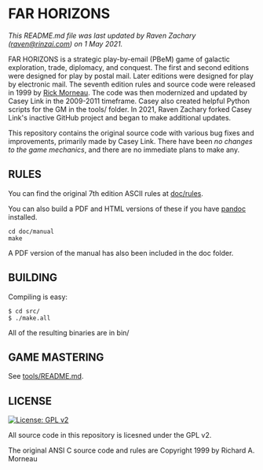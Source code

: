 FAR HORIZONS
============

*This README.md file was last updated by Raven Zachary (raven@rinzai.com) on 1 May 2021.*

FAR HORIZONS is a strategic play-by-email (PBeM) game of galactic exploration, trade, diplomacy, and conquest. The first and second editions were designed for play by postal mail. Later editions were designed for play by electronic mail. The seventh edition rules and source code were released in 1999 by [Rick Morneau](http://rickmor.x10.mx). The code was then modernized and updated by Casey Link in the 2009-2011 timeframe. Casey also created helpful Python scripts for the GM in the tools/ folder. In 2021, Raven Zachary forked Casey Link's inactive GitHub project and began to make additional updates.

This repository contains the original source code with various bug fixes and improvements, primarily made by Casey Link. There have been *no changes to the game mechanics*, and there are no immediate plans to make any.

RULES
-----

You can find the original 7th edition ASCII rules at [doc/rules](doc/rules).

You can also build a PDF and HTML versions of these if you have [pandoc](https://pandoc.org/) installed.

    cd doc/manual
    make
    
A PDF version of the manual has also been included in the doc folder.    

BUILDING
--------

Compiling is easy:

    $ cd src/
    $ ./make.all

All of the resulting binaries are in bin/

GAME MASTERING
--------------

See [tools/README.md](tools/README.md).


LICENSE
-------

[![License: GPL v2](https://img.shields.io/badge/License-GPL%20v2-blue.svg)](https://www.gnu.org/licenses/old-licenses/gpl-2.0.en.html)

All source code in this repository is licesned under the GPL v2.

The original ANSI C source code and rules are Copyright 1999 by Richard A. Morneau
